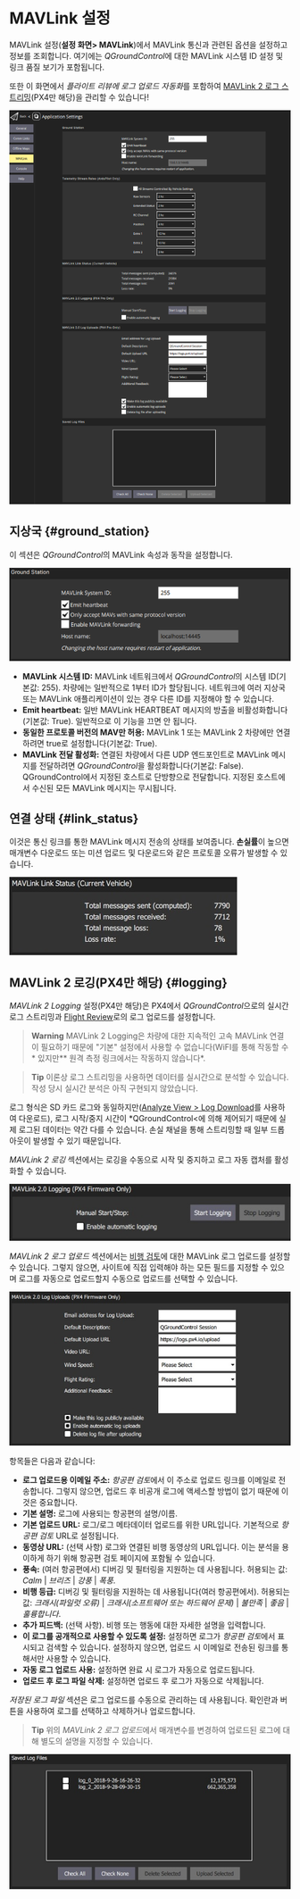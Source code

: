 # MAVLink 설정

MAVLink 설정(**설정 화면> MAVLink**)에서 MAVLink 통신과 관련된 옵션을 설정하고 정보를 조회합니다. 여기에는 *QGroundControl*에 대한 MAVLink 시스템 ID 설정 및 링크 품질 보기가 포함됩니다.

또한 이 화면에서 *플라이트 리뷰에 로그 업로드 자동화*를 포함하여 [MAVLink 2 로그 스트리밍](#logging)(PX4만 해당)을 관리할 수 있습니다!

![MAVLink 설정 화면](../../../assets/settings/mavlink/overview.png)

## 지상국 {#ground_station}

이 섹션은 *QGroundControl*의 MAVLink 속성과 동작을 설정합니다.

![지상국](../../../assets/settings/mavlink/ground_station.png)

- **MAVLink 시스템 ID:** MAVLink 네트워크에서 *QGroundControl*의 시스템 ID(기본값: 255). 차량에는 일반적으로 1부터 ID가 할당됩니다. 네트워크에 여러 지상국 또는 MAVLink 애플리케이션이 있는 경우 다른 ID를 지정해야 할 수 있습니다.
- **Emit heartbeat:** 일반 MAVLink HEARTBEAT 메시지의 방출을 비활성화합니다(기본값: True). 일반적으로 이 기능을 끄면 안 됩니다.
- **동일한 프로토콜 버전의 MAV만 허용:** MAVLink 1 또는 MAVLink 2 차량에만 연결하려면 true로 설정합니다(기본값: True).
- **MAVLink 전달 활성화:** 연결된 차량에서 다른 UDP 엔드포인트로 MAVLink 메시지를 전달하려면 *QGroundControl*을 활성화합니다(기본값: False). QGroundControl에서 지정된 호스트로 단방향으로 전달합니다. 지정된 호스트에서 수신된 모든 MAVLink 메시지는 무시됩니다.

## 연결 상태 {#link_status}

이것은 통신 링크를 통한 MAVLink 메시지 전송의 상태를 보여줍니다. **손실률**이 높으면 매개변수 다운로드 또는 미션 업로드 및 다운로드와 같은 프로토콜 오류가 발생할 수 있습니다.

![연결 상태](../../../assets/settings/mavlink/link_status.jpg)

## MAVLink 2 로깅(PX4만 해당) {#logging}

*MAVLink 2 Logging* 설정(PX4만 해당)은 PX4에서 *QGroundControl*으로의 실시간 로그 스트리밍과 [Flight Review](https://logs.px4.io)로의 로그 업로드를 설정합니다.

> **Warning** MAVLink 2 Logging은 차량에 대한 지속적인 고속 MAVLink 연결이 필요하기 때문에 "기본" 설정에서 사용할 수 없습니다(WiFI를 통해 작동할 수 * 있지만** 원격 측정 링크에서는 작동하지 않습니다*.

<span></span>

> **Tip** 이론상 로그 스트리밍을 사용하면 데이터를 실시간으로 분석할 수 있습니다. 작성 당시 실시간 분석은 아직 구현되지 않았습니다.

로그 형식은 SD 카드 로그와 동일하지만([Analyze View > Log Download](../analyze_view/log_download.md)를 사용하여 다운로드), 로그 시작/중지 시간이 *QGroundControl<에 의해 제어되기 때문에 실제 로그된 데이터는 약간 다를 수 있습니다. 손실 채널을 통해 스트리밍할 때 일부 드롭아웃이 발생할 수 있기 때문입니다.

*MAVLink 2 로깅* 섹션에서는 로깅을 수동으로 시작 및 중지하고 로그 자동 캡처를 활성화할 수 있습니다.

![MAVLink 2 로깅](../../../assets/settings/mavlink/mavlink2_logging.jpg)

*MAVLink 2 로그 업로드* 섹션에서는 [비행 검토](https://logs.px4.io)에 대한 MAVLink 로그 업로드를 설정할 수 있습니다. 그렇지 않으면, 사이트에 직접 입력해야 하는 모든 필드를 지정할 수 있으며 로그를 자동으로 업로드할지 수동으로 업로드를 선택할 수 있습니다.

![MAVLink 2 로그 업로드](../../../assets/settings/mavlink/mavlink2_log_uploads.jpg)

항목들은 다음과 같습니다:

- **로그 업로드용 이메일 주소:** *항공편 검토*에서 이 주소로 업로드 링크를 이메일로 전송합니다. 그렇지 않으면, 업로드 후 비공개 로그에 액세스할 방법이 없기 때문에 이것은 중요합니다.
- **기본 설명:** 로그에 사용되는 항공편의 설명/이름.
- **기본 업로드 URL:** 로그/로그 메타데이터 업로드를 위한 URL입니다. 기본적으로 *항공편 검토* URL로 설정됩니다.
- **동영상 URL:** (선택 사항) 로그와 연결된 비행 동영상의 URL입니다. 이는 분석을 용이하게 하기 위해 항공편 검토 페이지에 포함될 수 있습니다.
- **풍속:** (여러 항공편에서) 디버깅 및 필터링을 지원하는 데 사용됩니다. 허용되는 값: *Calm* | *브리즈* | *강풍* | *폭풍*.
- **비행 등급:** 디버깅 및 필터링을 지원하는 데 사용됩니다(여러 항공편에서). 허용되는 값: *크래시(파일럿 오류)* | *크래시(소프트웨어 또는 하드웨어 문제)* | *불만족* | *좋음* | *훌륭합니다*.
- **추가 피드백:** (선택 사항). 비행 또는 행동에 대한 자세한 설명을 입력합니다.
- **이 로그를 공개적으로 사용할 수 있도록 설정:** 설정하면 로그가 *항공편 검토*에서 표시되고 검색할 수 있습니다. 설정하지 않으면, 업로드 시 이메일로 전송된 링크를 통해서만 사용할 수 있습니다.
- **자동 로그 업로드 사용:** 설정하면 완료 시 로그가 자동으로 업로드됩니다.
- **업로드 후 로그 파일 삭제:** 설정하면 업로드 후 로그가 자동으로 삭제됩니다.

*저장된 로그 파일* 섹션은 로그 업로드를 수동으로 관리하는 데 사용됩니다. 확인란과 버튼을 사용하여 로그를 선택하고 삭제하거나 업로드합니다.

> **Tip** 위의 *MAVLink 2 로그 업로드*에서 매개변수를 변경하여 업로드된 로그에 대해 별도의 설명을 지정할 수 있습니다.

![저장된 로그 파일](../../../assets/settings/mavlink/saved_log_files.jpg)